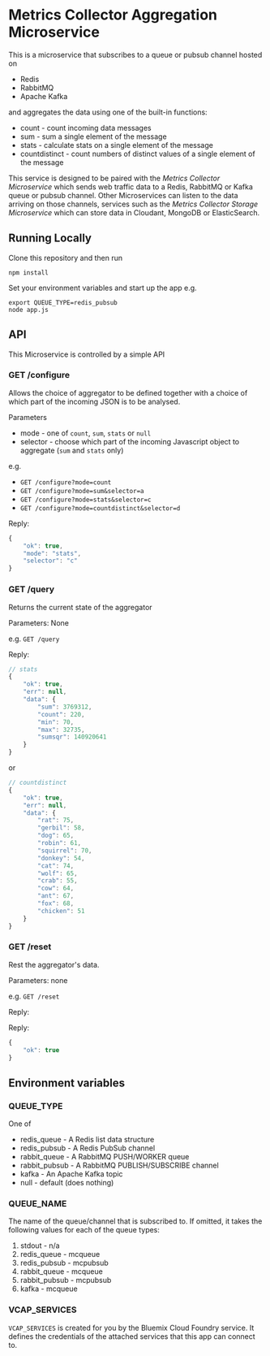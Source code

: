 # Metrics Collector Aggregation Microservice

This is a microservice that subscribes to a queue or pubsub channel hosted on 

* Redis 
* RabbitMQ
* Apache Kafka 

and aggregates the data using one of the built-in functions:

* count - count incoming data messages
* sum - sum a single element of the message
* stats - calculate stats on a single element of the message
* countdistinct - count numbers of distinct values of a single element of the message

This service is designed to be paired with the *Metrics Collector Microservice* which sends web traffic data to a Redis, RabbitMQ or Kafka queue or pubsub channel. Other Microservices can listen to the data arriving on those channels, services such as the *Metrics Collector Storage Microservice* which can store data in Cloudant, MongoDB or ElasticSearch. 

## Running Locally

Clone this repository and then run

```
npm install
```

Set your environment variables and start up the app e.g.

```
export QUEUE_TYPE=redis_pubsub
node app.js
```

## API

This Microservice is controlled by a simple API

### GET /configure

Allows the choice of aggregator to be defined together with a choice of which part of the incoming JSON is to be analysed.

Parameters

* mode - one of `count`, `sum`, `stats` or `null`
* selector - choose which part of the incoming Javascript object to aggregate (`sum` and `stats` only)

e.g. 

* `GET /configure?mode=count`
* `GET /configure?mode=sum&selector=a`
* `GET /configure?mode=stats&selector=c`
* `GET /configure?mode=countdistinct&selector=d`

Reply:

```js
{
	"ok": true,
	"mode": "stats",
	"selector": "c"
}
```

### GET /query

Returns the current state of the aggregator

Parameters: None

e.g. `GET /query`

Reply:

```js
// stats
{
	"ok": true,
	"err": null,
	"data": {
		"sum": 3769312,
		"count": 220,
		"min": 70,
		"max": 32735,
		"sumsqr": 140920641
	}
}
```

or

```js
// countdistinct
{
	"ok": true,
	"err": null,
	"data": {
		"rat": 75,
		"gerbil": 58,
		"dog": 65,
		"robin": 61,
		"squirrel": 70,
		"donkey": 54,
		"cat": 74,
		"wolf": 65,
		"crab": 55,
		"cow": 64,
		"ant": 67,
		"fox": 68,
		"chicken": 51
	}
}

```

### GET /reset

Rest the aggregator's data.

Parameters: none

e.g. `GET /reset`

Reply:

Reply:

```js
{
	"ok": true
}
```

## Environment variables

### QUEUE_TYPE

One of 

* redis_queue - A Redis list data structure
* redis_pubsub - A Redis PubSub channel
* rabbit_queue - A RabbitMQ PUSH/WORKER queue
* rabbit_pubsub - A RabbitMQ PUBLISH/SUBSCRIBE channel
* kafka - An Apache Kafka topic
* null - default (does nothing)

### QUEUE_NAME

The name of the queue/channel that is subscribed to. If omitted, it takes the following values for each of the queue types:

1. stdout - n/a
2. redis_queue - mcqueue
3. redis_pubsub - mcpubsub
4. rabbit_queue - mcqueue
5. rabbit_pubsub - mcpubsub
6. kafka - mcqueue

### VCAP_SERVICES

`VCAP_SERVICES` is created for you by the Bluemix Cloud Foundry service. It defines the credentials of the attached services that this app can connect to. 



